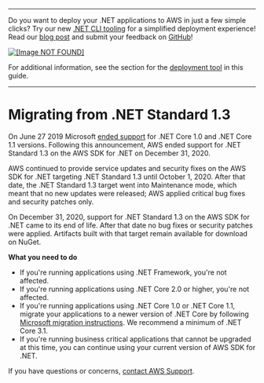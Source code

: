 --------

Do you want to deploy your \.NET applications to AWS in just a few simple clicks? Try our new [\.NET CLI tooling](https://www.nuget.org/packages/AWS.Deploy.CLI/) for a simplified deployment experience\! Read our [blog post](https://aws.amazon.com/blogs/developer/reimagining-the-aws-net-deployment-experience/) and submit your feedback on [GitHub](https://github.com/aws/aws-dotnet-deploy)\!

 [ ![\[Image NOT FOUND\]](http://docs.aws.amazon.com/sdk-for-net/v3/developer-guide/images/BannerButton.png) ](https://github.com/aws/aws-dotnet-deploy/)

For additional information, see the section for the [deployment tool](https://docs.aws.amazon.com/sdk-for-net/v3/developer-guide/deployment-tool.html) in this guide\.

--------

# Migrating from \.NET Standard 1\.3<a name="migration-from-net-standard-1-3"></a>

On June 27 2019 Microsoft [ended support](https://devblogs.microsoft.com/dotnet/net-core-1-0-and-1-1-will-reach-end-of-life-on-june-27-2019/) for \.NET Core 1\.0 and \.NET Core 1\.1 versions\. Following this announcement, AWS ended support for \.NET Standard 1\.3 on the AWS SDK for \.NET on December 31, 2020\.

AWS continued to provide service updates and security fixes on the AWS SDK for \.NET targeting \.NET Standard 1\.3 until October 1, 2020\. After that date, the \.NET Standard 1\.3 target went into Maintenance mode, which meant that no new updates were released; AWS applied critical bug fixes and security patches only\.

On December 31, 2020, support for \.NET Standard 1\.3 on the AWS SDK for \.NET came to its end of life\. After that date no bug fixes or security patches were applied\. Artifacts built with that target remain available for download on NuGet\.

**What you need to do**
+ If you're running applications using \.NET Framework, you're not affected\.
+ If you're running applications using \.NET Core 2\.0 or higher, you're not affected\.
+ If you're running applications using \.NET Core 1\.0 or \.NET Core 1\.1, migrate your applications to a newer version of \.NET Core by following [Microsoft migration instructions](https://docs.microsoft.com/en-us/dotnet/core/migration/)\. We recommend a minimum of \.NET Core 3\.1\.
+ If you're running business critical applications that cannot be upgraded at this time, you can continue using your current version of AWS SDK for \.NET\.

If you have questions or concerns, [contact AWS Support](https://console.aws.amazon.com/support)\.